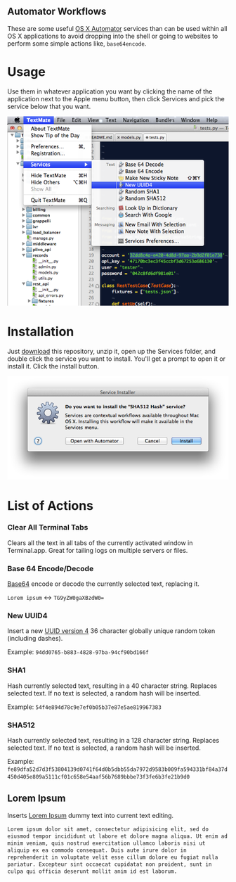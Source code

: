 Automator Workflows
-------------------

These are some useful [OS X Automator](http://en.wikipedia.org/wiki/Automator_(software)) services than can be used within all OS X applications to avoid dropping into the shell or going to websites to perform some simple actions like, `base64encode`.


# Usage

Use them in whatever application you want by clicking the name of the application next to the Apple menu button, then click Services and pick the service below that you want.

![Screenshot](screenshot.png)


# Installation

Just [download](archive/master.zip) this repository, unzip it, open up the Services folder, and double click the service you want to install. You'll get a prompt to open it or install it. Click the install button.

![Install](install.png)


# List of Actions


### Clear All Terminal Tabs

Clears all the text in all tabs of the currently activated window in Terminal.app. Great for tailing logs on multiple servers or files.


### Base 64 Encode/Decode

[Base64](http://en.wikipedia.org/wiki/Base64) encode or decode the currently selected text, replacing it.

`Lorem ipsum` <-> `TG9yZW0gaXBzdW0=`


### New UUID4

Insert a new [UUID version 4](http://en.wikipedia.org/wiki/Universally_unique_identifier#Version_4_.28random.29) 36 character globally unique random token (including dashes).

Example: `94dd0765-b883-4828-97ba-94cf90bd166f`


### SHA1

Hash currently selected text, resulting in a 40 character string. Replaces selected text. If no text is selected, a random hash will be inserted.

Example: `54f4e894d78c9e7ef0b05b37e87e5ae819967383`


### SHA512

Hash currently selected text, resulting in a 128 character string. Replaces selected text. If no text is selected, a random hash will be inserted.

Example: `fe89dfa52d7d3f53804139d0741f64d0b5dbb55da7972d9583b009fa594331bf84a37d450d405e809a5111cf01c658e54aaf56b7689bbbe73f3fe6b3fe21b9d0`


## Lorem Ipsum

Inserts [Lorem Ipsum](http://en.wikipedia.org/wiki/Lorem_ipsum) dummy text into current text editing.

    Lorem ipsum dolor sit amet, consectetur adipisicing elit, sed do eiusmod tempor incididunt ut labore et dolore magna aliqua. Ut enim ad minim veniam, quis nostrud exercitation ullamco laboris nisi ut aliquip ex ea commodo consequat. Duis aute irure dolor in reprehenderit in voluptate velit esse cillum dolore eu fugiat nulla pariatur. Excepteur sint occaecat cupidatat non proident, sunt in culpa qui officia deserunt mollit anim id est laborum.




